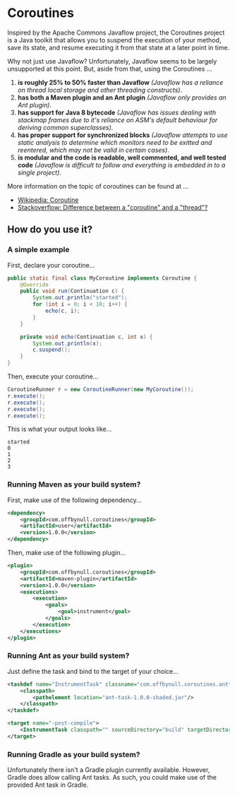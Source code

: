 # Coroutines

Inspired by the Apache Commons Javaflow project, the Coroutines project is a Java toolkit that allows you to suspend the execution of your method, save its state, and resume executing it from that state at a later point in time.

Why not just use Javaflow? Unfortunately, Javaflow seems to be largely unsupported at this point. But, aside from that, using the Coroutines ...

1. **is roughly 25% to 50% faster than Javaflow** _(Javaflow has a reliance on thread local storage and other threading constructs)_.
1. **has both a Maven plugin and an Ant plugin** _(Javaflow only provides an Ant plugin)_.
1. **has support for Java 8 bytecode** _(Javaflow has issues dealing with stackmap frames due to it's reliance on ASM's default behaviour for deriving common superclasses)_.
1. **has proper support for synchronized blocks** _(Javaflow attempts to use static analysis to determine which monitors need to be exitted and reentered, which may not be valid in certain cases)_.
1. **is modular and the code is readable, well commented, and well tested code** _(Javaflow is difficult to follow and everything is embedded in to a single project)_.

More information on the topic of coroutines can be found at ...

* [Wikipedia: Coroutine](http://en.wikipedia.org/wiki/Coroutine)
* [Stackoverflow: Difference between a "coroutine" and a "thread"?](http://stackoverflow.com/a/23436125)

## How do you use it?

### A simple example

First, declare your coroutine...
```java
public static final class MyCoroutine implements Coroutine {
    @Override
    public void run(Continuation c) {
        System.out.println("started");
        for (int i = 0; i < 10; i++) {
            echo(c, i);
        }
    }

    private void echo(Continuation c, int x) {
        System.out.println(x);
        c.suspend();
    }
}
```



Then, execute your coroutine...
```java
CoroutineRunner r = new CoroutineRunner(new MyCoroutine());
r.execute();
r.execute();
r.execute();
r.execute();
```



This is what your output looks like...
```
started
0
1
2
3
```



### Running Maven as your build system?

First, make use of the following dependency...
```xml
<dependency>
    <groupId>com.offbynull.coroutines</groupId>
    <artifactId>user</artifactId>
    <version>1.0.0</version>
</dependency>
```

Then, make use of the following plugin...
```xml
<plugin>
    <groupId>com.offbynull.coroutines</groupId>
    <artifactId>maven-plugin</artifactId>
    <version>1.0.0</version>
    <executions>
        <execution>
            <goals>
                <goal>instrument</goal>
            </goals>
        </execution>
    </executions>
</plugin>
```

### Running Ant as your build system?

Just define the task and bind to the target of your choice...
```xml
<taskdef name="InstrumentTask" classname="com.offbynull.coroutines.anttask.InstrumentTask">
    <classpath>
        <pathelement location="ant-task-1.0.0-shaded.jar"/>
    </classpath>
</taskdef>

<target name="-post-compile">
    <InstrumentTask classpath="" sourceDirectory="build" targetDirectory="build"/>
</target>
```

### Running Gradle as your build system?

Unfortunately there isn't a Gradle plugin currently available. However, Gradle does allow calling Ant tasks. As such, you could make use of the provided Ant task in Gradle.

